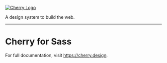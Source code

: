 [![Cherry Logo](https://cherry-documentation.s3-eu-west-1.amazonaws.com/img/cherry-repository-logo.svg#0)](https://www.cherry.design/)

A design system to build the web.

---

# Cherry for Sass
For full documentation, visit https://cherry.design.
